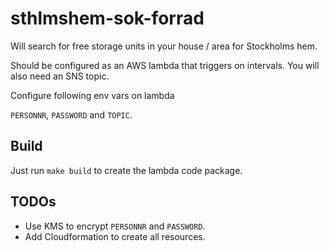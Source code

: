 # sthlmshem-sok-forrad

Will search for free storage units in your house / area for Stockholms hem.

Should be configured as an AWS lambda that triggers on intervals. You will also need an SNS topic.

Configure following env vars on lambda

`PERSONNR`, `PASSWORD` and `TOPIC`.

## Build

Just run `make build` to create the lambda code package.

## TODOs

- Use KMS to encrypt `PERSONNR` and `PASSWORD`.
- Add Cloudformation to create all resources.
